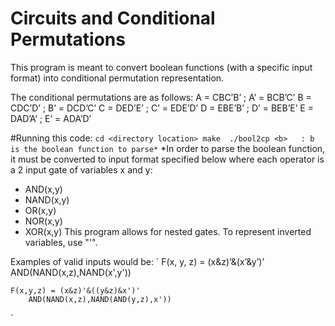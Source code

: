 # Circuits and Conditional Permutations
This program is meant to convert boolean functions (with a specific input format) into conditional permutation representation. 

The conditional permutations are as follows:
	A = CBC’B’ ; A’ = BCB’C’
	B = CDC’D’ ; B’ = DCD’C’
	C = DED’E’ ; C’ = EDE’D’
	D = EBE’B’ ; D’ = BEB’E’
	E = DAD’A’ ; E’ = ADA’D’

#Running this code:
`
	cd <directory location>
	make 
	./bool2cp <b>	: b is the boolean function to parse*
`
*In  order to parse the boolean function, it must be converted to input format specified below where each operator is a 2 input gate of variables x and y:
* AND(x,y)
* NAND(x,y)
* OR(x,y)
* NOR(x,y)
* XOR(x,y)
This program allows for nested gates. To represent inverted variables, use "'". 

Examples of valid inputs would be:
`
	F(x, y, z) = (x&z)’&(x’&y’)’
		AND(NAND(x,z),NAND(x',y'))

	F(x,y,z) = (x&z)'&((y&z)&x')'
		AND(NAND(x,z),NAND(AND(y,z),x'))
`

